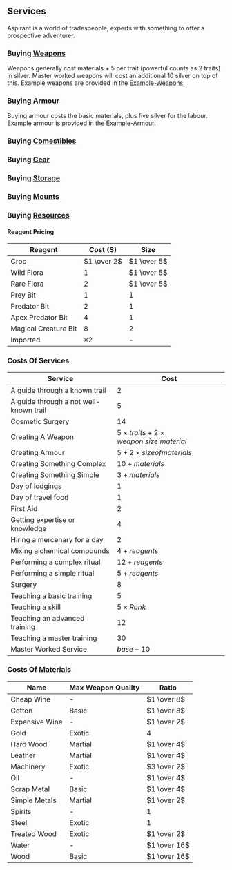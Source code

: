 ## Services
Aspirant is a world of tradespeople, experts with something to offer a prospective adventurer. 

### Buying [Weapons](Weapons)
Weapons generally cost materials + 5 per trait (powerful counts as 2 traits) in silver. Master worked weapons will cost an additional 10 silver on top of this. Example weapons are provided in the [Example-Weapons](Example-Weapons).

### Buying [Armour](Armour)
Buying armour costs the basic materials, plus five silver for the labour. Example armour is provided in the [Example-Armour](Example-Armour).

### Buying [Comestibles](Comestibles)

### Buying [Gear](Gear)

### Buying [Storage](Storage)

### Buying [Mounts](Mounts)

### Buying [Resources](Resources)

#### Reagent Pricing

| Reagent              | Cost (S)    | Size        |
| -------------------- | ----------- | ----------- |
| Crop                 | $1 \over 2$ | $1 \over 5$ |
| Wild Flora           | $1$         | $1 \over 5$ |
| Rare Flora           | $2$         | $1 \over 5$ |
| Prey Bit             | $1$         | $1$         |
| Predator Bit         | $2$         | $1$         |
| Apex Predator Bit    | $4$         | $1$         |
| Magical Creature Bit | $8$         | $2$         |
| Imported             | $\times 2$  | -           |

### Costs Of Services

| Service                                | Cost                                                |
| -------------------------------------- | --------------------------------------------------- |
| A guide through a known trail          | $2$                                                 |
| A guide through a not well-known trail | $5$                                                 |
| Cosmetic Surgery                       | $14$                                                |
| Creating A Weapon                      | $5 \times traits + 2 \times weapon\ size\ material$ |
| Creating Armour                        | $5 + 2 \times size of materials$                    |
| Creating Something Complex             | $10 + materials$                                    |
| Creating Something Simple              | $3 + materials$                                     |
| Day of lodgings                        | $1$                                                 |
| Day of travel food                     | $1$                                                 |
| First Aid                              | $2$                                                 |
| Getting expertise or knowledge         | $4$                                                 |
| Hiring a mercenary for a day           | $2$                                                 |
| Mixing alchemical compounds            | $4 + reagents$                                      |
| Performing a complex ritual            | $12 + reagents$                                     |
| Performing a simple ritual             | $5 + reagents$                                      |
| Surgery                                | $8$                                                 |
| Teaching a basic training              | $5$                                                 |
| Teaching a skill                       | $5 \times Rank$                                     |
| Teaching an advanced training          | $12$                                                |
| Teaching a master training             | $30$                                                |
| Master Worked Service                  | $base + 10$                                         |

### Costs Of Materials

| Name           | Max Weapon Quality | Ratio        |
| -------------- | ------------------ | ------------ |
| Cheap Wine     | -                  | $1 \over 8$  |
| Cotton         | Basic              | $1 \over 8$  |
| Expensive Wine | -                  | $1 \over 2$  |
| Gold           | Exotic             | $4$          |
| Hard Wood      | Martial            | $1 \over 4$  |
| Leather        | Martial            | $1 \over 4$  |
| Machinery      | Exotic             | $3 \over 2$  |
| Oil            | -                  | $1 \over 4$  |
| Scrap Metal    | Basic              | $1 \over 4$  |
| Simple Metals  | Martial            | $1 \over 2$  |
| Spirits        | -                  | $1$          |
| Steel          | Exotic             | $1$          |
| Treated Wood   | Exotic             | $1 \over 2$  |
| Water          | -                  | $1 \over 16$ |
| Wood           | Basic              | $1 \over 16$ |